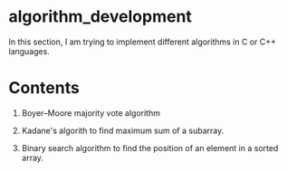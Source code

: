 # algorithm_development
In this section, I am trying to implement different algorithms in C or C++ languages.

# Contents
1. Boyer–Moore majority vote algorithm

2. Kadane's algorith to find maximum sum of a subarray.

3. Binary search algorithm to find the position of an element in a sorted array.
